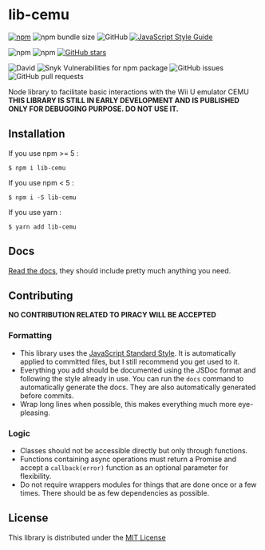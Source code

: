 # lib-cemu
[![npm](https://img.shields.io/npm/v/lib-cemu.svg)](https://www.npmjs.com/package/lib-cemu)
![npm bundle size](https://img.shields.io/bundlephobia/min/lib-cemu.svg)
![GitHub](https://img.shields.io/github/license/raftario/lib-cemu.svg)
[![JavaScript Style Guide](https://img.shields.io/badge/code_style-standard-brightgreen.svg)](https://standardjs.com)

![npm](https://img.shields.io/npm/dt/lib-cemu.svg)
![npm](https://img.shields.io/npm/dm/lib-cemu.svg)
[![GitHub stars](https://img.shields.io/github/stars/raftario/lib-cemu.svg?style=social)](https://github.com/raftario/lib-cemu)

![David](https://img.shields.io/david/raftario/lib-cemu.svg)
![Snyk Vulnerabilities for npm package](https://img.shields.io/snyk/vulnerabilities/npm/lib-cemu.svg)
![GitHub issues](https://img.shields.io/github/issues/raftario/lib-cemu.svg)
![GitHub pull requests](https://img.shields.io/github/issues-pr/raftario/lib-cemu.svg)

Node library to facilitate basic interactions with the Wii U emulator CEMU  
**THIS LIBRARY IS STILL IN EARLY DEVELOPMENT AND IS PUBLISHED ONLY FOR DEBUGGING PURPOSE. DO NOT USE IT.**

## Installation
If you use npm >= 5 :
```console
$ npm i lib-cemu
```
If you use npm < 5 :
```console
$ npm i -S lib-cemu
```
If you use yarn :
```console
$ yarn add lib-cemu
```

## Docs
[Read the docs](DOCS.md), they should include pretty much anything you need.

## Contributing
**NO CONTRIBUTION RELATED TO PIRACY WILL BE ACCEPTED**
### Formatting
* This library uses the [JavaScript Standard Style](https://standardjs.com). It is automatically applied to committed files, but I still recommend you get used to it.
* Everything you add should be documented using the JSDoc format and following the style already in use. You can run the `docs` command to automatically generate the docs. They are also automatically generated before commits.
* Wrap long lines when possible, this makes everything much more eye-pleasing.
### Logic
* Classes should not be accessible directly but only through functions.
* Functions containing async operations must return a Promise and accept a `callback(error)` function as an optional parameter for flexibility.
* Do not require wrappers modules for things that are done once or a few times. There should be as few dependencies as possible.

## License
This library is distributed under the [MIT License](LICENSE)